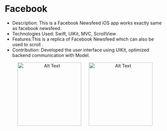 # Facebook
* Description: This is a Facebook Newsfeed iOS app works exactly same as facebook newsfeed. 
* Technologies Used: Swift, UIKit, MVC, ScrollView
* Features:This is a replica of Facebook Newsfeed which can also be used to scroll .
* Contribution: Developed the user interface using UIKit, optimized backend communication with Model.

<p align="center">
  <img src="https://github.com/badalaryal11/Facebook/assets/35680989/c9776b77-e651-4b72-b431-b0c70928e7b3" alt="Alt Text" width="200"/>
 &nbsp;&nbsp;&nbsp;&nbsp;
 <img src="https://github.com/badalaryal11/Facebook/assets/35680989/8cae9f37-2848-4e1c-b6a0-069177129334" alt="Alt Text" width="200"/>
</p>






